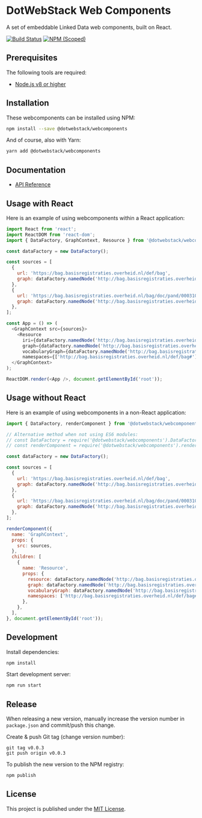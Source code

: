# DotWebStack Web Components

A set of embeddable Linked Data web components, built on React.

[![Build Status](https://travis-ci.org/dotwebstack/dotwebstack-webcomponents.svg?branch=master)](https://travis-ci.org/dotwebstack/dotwebstack-webcomponents)
[![NPM (Scoped)](https://img.shields.io/npm/v/@dotwebstack/webcomponents.svg)](https://www.npmjs.com/package/@dotwebstack/webcomponents)

## Prerequisites

The following tools are required:

* [Node.js v8 or higher](https://nodejs.org/en/)

## Installation

These webcomponents can be installed using NPM:

```bash
npm install --save @dotwebstack/webcomponents
```

And of course, also with Yarn:

```bash
yarn add @dotwebstack/webcomponents
```

## Documentation

* [API Reference](./docs/api.md)

## Usage with React

Here is an example of using webcomponents within a React application:

```js
import React from 'react';
import ReactDOM from 'react-dom';
import { DataFactory, GraphContext, Resource } from '@dotwebstack/webcomponents';

const dataFactory = new DataFactory();

const sources = [
  {
    url: 'https://bag.basisregistraties.overheid.nl/def/bag',
    graph: dataFactory.namedNode('http://bag.basisregistraties.overheid.nl/def/bag'),
  },
  {
    url: 'https://bag.basisregistraties.overheid.nl/bag/doc/pand/0003100000117485',
    graph: dataFactory.namedNode('http://bag.basisregistraties.overheid.nl/bag/doc/pand/0003100000117485'),
  },
];

const App = () => (
  <GraphContext src={sources}>
    <Resource
      iri={dataFactory.namedNode('http://bag.basisregistraties.overheid.nl/bag/id/pand/0003100000117485')}
      graph={dataFactory.namedNode('http://bag.basisregistraties.overheid.nl/bag/doc/pand/0003100000117485')}
      vocabularyGraph={dataFactory.namedNode('http://bag.basisregistraties.overheid.nl/def/bag')}
      namespaces={['http://bag.basisregistraties.overheid.nl/def/bag#']} />
  </GraphContext>
);

ReactDOM.render(<App />, document.getElementById('root'));
```

## Usage without React

Here is an example of using webcomponents in a non-React application:

```js
import { DataFactory, renderComponent } from '@dotwebstack/webcomponents';

// Alternative method when not using ES6 modules:
// const DataFactory = require('@dotwebstack/webcomponents').DataFactory;
// const renderComponent = require('@dotwebstack/webcomponents').renderComponent;

const dataFactory = new DataFactory();

const sources = [
  {
    url: 'https://bag.basisregistraties.overheid.nl/def/bag',
    graph: dataFactory.namedNode('http://bag.basisregistraties.overheid.nl/def/bag'),
  },
  {
    url: 'https://bag.basisregistraties.overheid.nl/bag/doc/pand/0003100000117485',
    graph: dataFactory.namedNode('http://bag.basisregistraties.overheid.nl/bag/doc/pand/0003100000117485'),
  },
];

renderComponent({
  name: 'GraphContext',
  props: {
    src: sources,
  },
  children: [
    {
      name: 'Resource',
      props: {
        resource: dataFactory.namedNode('http://bag.basisregistraties.overheid.nl/bag/id/pand/0003100000117485'),
        graph: dataFactory.namedNode('http://bag.basisregistraties.overheid.nl/bag/doc/pand/0003100000117485'),
        vocabularyGraph: dataFactory.namedNode('http://bag.basisregistraties.overheid.nl/def/bag'),
        namespaces: ['http://bag.basisregistraties.overheid.nl/def/bag#'],
      },
    },
  ],
}, document.getElementById('root'));
```

## Development

Install dependencies:

```bash
npm install
```

Start development server:

```bash
npm run start
```

## Release

When releasing a new version, manually increase the version number in `package.json` and commit/push this change.

Create & push Git tag (change version number):

```
git tag v0.0.3
git push origin v0.0.3
```

To publish the new version to the NPM registry:

```bash
npm publish
```

## License

This project is published under the [MIT License](LICENSE.md).

